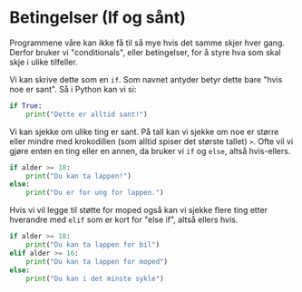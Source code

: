 # Betingelser (If og sånt)

Programmene våre kan ikke få til så mye hvis det samme skjer hver gang. Derfor bruker vi "conditionals", eller betingelser, for å styre hva som skal skje i ulike tilfeller.

Vi kan skrive dette som en `if`. Som navnet antyder betyr dette bare "hvis noe er sant". Så i Python kan vi si:

```python
if True:
    print("Dette er alltid sant!")
```

Vi kan sjekke om ulike ting er sant. På tall kan vi sjekke om noe er større eller mindre med krokodillen (som alltid spiser det største tallet) `>`. Ofte vil vi gjøre enten en ting eller en annen, da bruker vi `if` og `else`, altså hvis-ellers.

```python
if alder >= 18:
    print("Du kan ta lappen!")
else:
    print("Du er for ung for lappen.")
```

Hvis vi vil legge til støtte for moped også kan vi sjekke flere ting etter hverandre med `elif` som er kort for "else if", altså ellers hvis.

```python
if alder >= 18: 
    print("Du kan ta lappen for bil")
elif alder >= 16:
    print("Du kan ta lappen for moped")
else:
    print("Du kan i det minste sykle")
```
